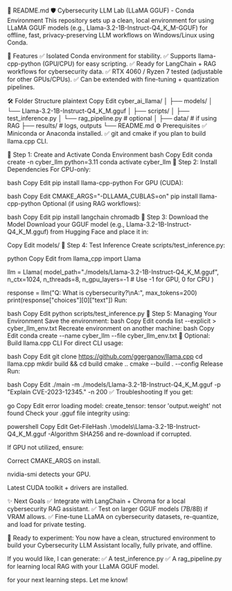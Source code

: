 🚀 README.md
🛡️ Cybersecurity LLM Lab (LLaMA GGUF) - Conda Environment
This repository sets up a clean, local environment for using LLaMA GGUF models (e.g., Llama-3.2-1B-Instruct-Q4_K_M-GGUF) for offline, fast, privacy-preserving LLM workflows on Windows/Linux using Conda.

📌 Features
✅ Isolated Conda environment for stability.
✅ Supports llama-cpp-python (GPU/CPU) for easy scripting.
✅ Ready for LangChain + RAG workflows for cybersecurity data.
✅ RTX 4060 / Ryzen 7 tested (adjustable for other GPUs/CPUs).
✅ Can be extended with fine-tuning + quantization pipelines.

🛠️ Folder Structure
plaintext
Copy
Edit
cyber_ai_llama/
│
├── models/
│   └── Llama-3.2-1B-Instruct-Q4_K_M.gguf
│
├── scripts/
│   ├── test_inference.py
│   └── rag_pipeline.py          # optional
│
├── data/                        # if using RAG
├── results/                     # logs, outputs
└── README.md
⚙️ Prerequisites
✅ Miniconda or Anaconda installed.
✅ git and cmake if you plan to build llama.cpp CLI.

🚩 Step 1: Create and Activate Conda Environment
bash
Copy
Edit
conda create -n cyber_llm python=3.11
conda activate cyber_llm
🚩 Step 2: Install Dependencies
For CPU-only:

bash
Copy
Edit
pip install llama-cpp-python
For GPU (CUDA):

bash
Copy
Edit
CMAKE_ARGS="-DLLAMA_CUBLAS=on" pip install llama-cpp-python
Optional (if using RAG workflows):

bash
Copy
Edit
pip install langchain chromadb
🚩 Step 3: Download the Model
Download your GGUF model (e.g., Llama-3.2-1B-Instruct-Q4_K_M.gguf) from Hugging Face and place it in:

Copy
Edit
models/
🚩 Step 4: Test Inference
Create scripts/test_inference.py:

python
Copy
Edit
from llama_cpp import Llama

llm = Llama(
    model_path="./models/Llama-3.2-1B-Instruct-Q4_K_M.gguf",
    n_ctx=1024,
    n_threads=8,
    n_gpu_layers=-1  # Use -1 for GPU, 0 for CPU
)

response = llm("Q: What is cybersecurity?\nA:", max_tokens=200)
print(response["choices"][0]["text"])
Run:

bash
Copy
Edit
python scripts/test_inference.py
🚩 Step 5: Managing Your Environment
Save the environment:
bash
Copy
Edit
conda list --explicit > cyber_llm_env.txt
Recreate environment on another machine:
bash
Copy
Edit
conda create --name cyber_llm --file cyber_llm_env.txt
🚩 Optional: Build llama.cpp CLI
For direct CLI usage:

bash
Copy
Edit
git clone https://github.com/ggerganov/llama.cpp
cd llama.cpp
mkdir build && cd build
cmake ..
cmake --build . --config Release
Run:

bash
Copy
Edit
./main -m ./models/Llama-3.2-1B-Instruct-Q4_K_M.gguf -p "Explain CVE-2023-12345." -n 200
✅ Troubleshooting
If you get:

go
Copy
Edit
error loading model: create_tensor: tensor 'output.weight' not found
Check your .gguf file integrity using:

powershell
Copy
Edit
Get-FileHash .\models\Llama-3.2-1B-Instruct-Q4_K_M.gguf -Algorithm SHA256
and re-download if corrupted.

If GPU not utilized, ensure:

Correct CMAKE_ARGS on install.

nvidia-smi detects your GPU.

Latest CUDA toolkit + drivers are installed.

✨ Next Goals
✅ Integrate with LangChain + Chroma for a local cybersecurity RAG assistant.
✅ Test on larger GGUF models (7B/8B) if VRAM allows.
✅ Fine-tune LLaMA on cybersecurity datasets, re-quantize, and load for private testing.

🚀 Ready to experiment:
You now have a clean, structured environment to build your Cybersecurity LLM Assistant locally, fully private, and offline.

If you would like, I can generate:
✅ A test_inference.py
✅ A rag_pipeline.py for learning local RAG with your LLaMA GGUF model.

for your next learning steps. Let me know!
